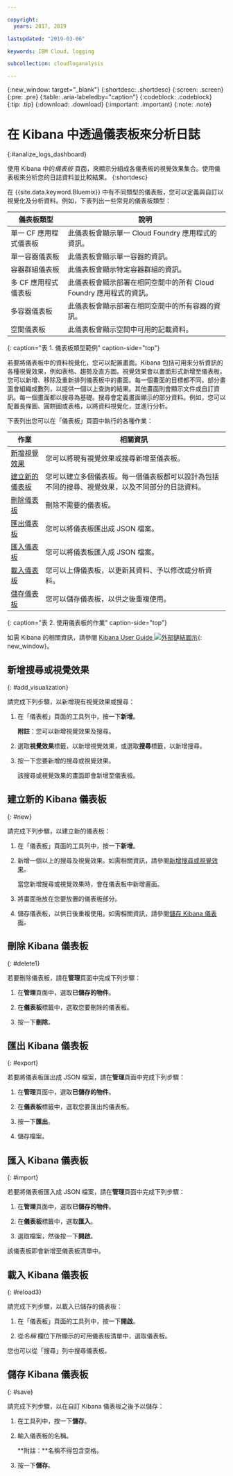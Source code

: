 ```yaml
---

copyright:
  years: 2017, 2019

lastupdated: "2019-03-06"

keywords: IBM Cloud, logging

subcollection: cloudloganalysis

---
```


{:new_window: target="_blank"}
{:shortdesc: .shortdesc}
{:screen: .screen}
{:pre: .pre}
{:table: .aria-labeledby="caption"}
{:codeblock: .codeblock}
{:tip: .tip}
{:download: .download}
{:important: .important}
{:note: .note}

# 在 Kibana 中透過儀表板來分析日誌
{:#analize_logs_dashboard}

使用 Kibana 中的*儀表板* 頁面，來顯示分組成各儀表板的視覺效果集合。使用儀表板來分析您的日誌資料並比較結果。
{:shortdesc}

在 {{site.data.keyword.Bluemix}} 中有不同類型的儀表板，您可以定義與自訂以視覺化及分析資料。例如，下表列出一些常見的儀表板類型：

|儀表板類型 |說明 |
|-------------------|-------------|
|單一 CF 應用程式儀表板|此儀表板會顯示單一 Cloud Foundry 應用程式的資訊。|
|單一容器儀表板 |此儀表板會顯示單一容器的資訊。|
|容器群組儀表板 |此儀表板會顯示特定容器群組的資訊。|
|多 CF 應用程式儀表板|此儀表板會顯示部署在相同空間中的所有 Cloud Foundry 應用程式的資訊。| 
|多容器儀表板|此儀表板會顯示部署在相同空間中的所有容器的資訊。|
|空間儀表板 |此儀表板會顯示空間中可用的記載資料。| 
{: caption="表 1. 儀表板類型範例" caption-side="top"}

若要將儀表板中的資料視覺化，您可以配置畫面。Kibana 包括可用來分析資訊的各種視覺效果，例如表格、趨勢及直方圖。視覺效果會以畫面形式新增至儀表板。您可以新增、移除及重新排列儀表板中的畫面。每一個畫面的目標都不同。部分畫面會組織成數列，以提供一個以上查詢的結果。其他畫面則會顯示文件或自訂資訊。每一個畫面都以搜尋為基礎。搜尋會定義畫面顯示的部分資料。例如，您可以配置長條圖、圓餅圖或表格，以將資料視覺化，並進行分析。  

下表列出您可以在「儀表板」頁面中執行的各種作業：

|作業 |相關資訊 |
|------|------------------|
|[新增視覺效果](/docs/services/CloudLogAnalysis/kibana?topic=cloudloganalysis-analize_logs_dashboard#add_visualization) |您可以將現有視覺效果或搜尋新增至儀表板。|
|[建立新的儀表板](/docs/services/CloudLogAnalysis/kibana?topic=cloudloganalysis-analize_logs_dashboard#new) |您可以建立多個儀表板。每一個儀表板都可以設計為包括不同的搜尋、視覺效果，以及不同部分的日誌資料。|
|[刪除儀表板](/docs/services/CloudLogAnalysis/kibana?topic=cloudloganalysis-analize_logs_dashboard#delete) |刪除不需要的儀表板。|
|[匯出儀表板](/docs/services/CloudLogAnalysis/kibana?topic=cloudloganalysis-analize_logs_dashboard#export) |您可以將儀表板匯出成 JSON 檔案。|
|[匯入儀表板](/docs/services/CloudLogAnalysis/kibana?topic=cloudloganalysis-analize_logs_dashboard#import) |您可以將儀表板匯入成 JSON 檔案。|
|[載入儀表板](/docs/services/CloudLogAnalysis/kibana?topic=cloudloganalysis-analize_logs_dashboard#reload3) |您可以上傳儀表板，以更新其資料、予以修改或分析資料。|
|[儲存儀表板](/docs/services/CloudLogAnalysis/kibana?topic=cloudloganalysis-analize_logs_dashboard#save) |您可以儲存儀表板，以供之後重複使用。|
{: caption="表 2. 使用儀表板的作業" caption-side="top"}

如需 Kibana 的相關資訊，請參閱 [Kibana User Guide ![外部鏈結圖示](../../../icons/launch-glyph.svg "外部鏈結圖示")](https://www.elastic.co/guide/en/kibana/5.1/index.html){: new_window}。


## 新增搜尋或視覺效果
{: #add_visualization}

請完成下列步驟，以新增現有視覺效果或搜尋：

1. 在「儀表板」頁面的工具列中，按一下**新增**。 

    **附註**：您可以新增視覺效果及搜尋。 

2. 選取**視覺效果**標籤，以新增視覺效果，或選取**搜尋**標籤，以新增搜尋。

3. 按一下您要新增的搜尋或視覺效果。

    該搜尋或視覺效果的畫面即會新增至儀表板。

	
## 建立新的 Kibana 儀表板
{: #new}

請完成下列步驟，以建立新的儀表板：

1. 在「儀表板」頁面的工具列中，按一下**新增**。 

2. 新增一個以上的搜尋及視覺效果。如需相關資訊，請參閱[新增搜尋或視覺效果](/docs/services/CloudLogAnalysis/kibana?topic=cloudloganalysis-analize_logs_dashboard#add_visualization)。

    當您新增搜尋或視覺效果時，會在儀表板中新增畫面。

3. 將畫面拖放在您要放置的儀表板部分。
 
4. 儲存儀表板，以供日後重複使用。如需相關資訊，請參閱[儲存 Kibana 儀表板](/docs/services/CloudLogAnalysis/kibana?topic=cloudloganalysis-analize_logs_dashboard#save)。


## 刪除 Kibana 儀表板
{: #delete1}

若要刪除儀表板，請在**管理**頁面中完成下列步驟：

1. 在**管理**頁面中，選取**已儲存的物件**。

2. 在**儀表板**標籤中，選取您要刪除的儀表板。

3. 按一下**刪除**。

## 匯出 Kibana 儀表板
{: #export}

若要將儀表板匯出成 JSON 檔案，請在**管理**頁面中完成下列步驟：

1. 在**管理**頁面中，選取**已儲存的物件**。

2. 在**儀表板**標籤中，選取您要匯出的儀表板。

3. 按一下**匯出**。

4. 儲存檔案。

## 匯入 Kibana 儀表板
{: #import}

若要將儀表板匯入成 JSON 檔案，請在**管理**頁面中完成下列步驟：

1. 在**管理**頁面中，選取**已儲存的物件**。

2. 在**儀表板**標籤中，選取**匯入**。

3. 選取檔案，然後按一下**開啟**。

該儀表板即會新增至儀表板清單中。

## 載入 Kibana 儀表板
{: #reload3}

請完成下列步驟，以載入已儲存的儀表板：

1. 在「儀表板」頁面的工具列中，按一下**開啟**。

2. 從*名稱* 欄位下所顯示的可用儀表板清單中，選取儀表板。

您也可以從「搜尋」列中搜尋儀表板。

## 儲存 Kibana 儀表板
{: #save}

請完成下列步驟，以在自訂 Kibana 儀表板之後予以儲存：

1. 在工具列中，按一下**儲存**。

2. 輸入儀表板的名稱。

    **附註：**名稱不得包含空格。

3. 按一下**儲存**。




